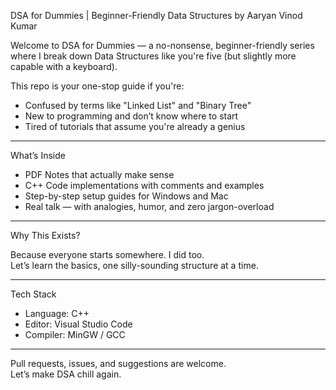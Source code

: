 DSA for Dummies | Beginner-Friendly Data Structures by Aaryan Vinod Kumar

Welcome to DSA for Dummies — a no-nonsense, beginner-friendly series where I break down Data Structures like you're five (but slightly more capable with a keyboard).

This repo is your one-stop guide if you're:
- Confused by terms like "Linked List" and "Binary Tree"
- New to programming and don’t know where to start
- Tired of tutorials that assume you're already a genius

---

What’s Inside
- PDF Notes that actually make sense  
- C++ Code implementations with comments and examples  
- Step-by-step setup guides for Windows and Mac  
- Real talk — with analogies, humor, and zero jargon-overload

---

Why This Exists?

Because everyone starts somewhere. I did too.  
Let’s learn the basics, one silly-sounding structure at a time.

---

Tech Stack
- Language: C++  
- Editor: Visual Studio Code  
- Compiler: MinGW / GCC

---

Pull requests, issues, and suggestions are welcome.  
Let’s make DSA chill again.
